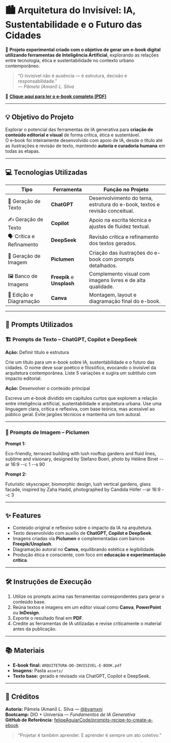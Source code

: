 # 🏙️ Arquitetura do Invisível: IA, Sustentabilidade e o Futuro das Cidades

📘 **Projeto experimental criado com o objetivo de gerar um e-book digital utilizando ferramentas de Inteligência Artificial**, explorando as relações entre tecnologia, ética e sustentabilidade no contexto urbano contemporâneo.

> “O invisível não é ausência — é estrutura, decisão e responsabilidade.”  
> — *Pâmela (Amani) L. Silva*

📕 **[Clique aqui para ler o e-book completo (PDF)](https://drive.google.com/file/d/19E0_ziUVwXvtXrcXWpitWdQBWDaBiw-L/view?usp=drive_link)**  

---

## 💡 Objetivo do Projeto
Explorar o potencial das ferramentas de IA generativa para **criação de conteúdo editorial e visual** de forma crítica, ética e sustentável.  
O e-book foi inteiramente desenvolvido com apoio de IA, desde o título até as ilustrações e revisão de texto, mantendo **autoria e curadoria humana** em todas as etapas.

---

## 💻 Tecnologias Utilizadas

| Tipo | Ferramenta | Função no Projeto |
|------|-------------|------------------|
| 🧠 Geração de Texto | **ChatGPT** | Desenvolvimento do tema, estrutura do e-book, textos e revisão conceitual. |
| ✍️ Geração de Texto | **Copilot** | Apoio na escrita técnica e ajustes de fluidez textual. |
| 🗣️ Crítica e Refinamento | **DeepSeek** | Revisão crítica e refinamento dos textos gerados. |
| 🌆 Geração de Imagem | **Piclumen** | Criação das ilustrações do e-book com prompts detalhados. |
| 🖼️ Banco de Imagens | **Freepik** e **Unsplash** | Complemento visual com imagens livres e de alta qualidade. |
| 🎨 Edição e Diagramação | **Canva** | Montagem, layout e diagramação final do e-book. |

---

## 🧠 Prompts Utilizados

### 🏗️ Prompts de Texto – ChatGPT, Copilot e DeepSeek

**Ação:** Definir título e estrutura  

Crie um título para um e-book sobre IA, sustentabilidade e o futuro das cidades.
O nome deve soar poético e filosófico, evocando o invisível da arquitetura contemporânea.
Liste 5 variações e sugira um subtítulo com impacto editorial.

**Ação:** Desenvolver o conteúdo principal  

Escreva um e-book dividido em capítulos curtos que explorem a relação entre
inteligência artificial, sustentabilidade e arquitetura urbana.
Use uma linguagem clara, crítica e reflexiva, com base teórica, mas acessível ao público geral.
Evite jargões técnicos e mantenha um tom autoral.

---

### 🎨 Prompts de Imagem – Piclumen

**Prompt 1:**  

Eco-friendly, terraced building with lush rooftop gardens and fluid lines, sublime and visionary,
designed by Stefano Boeri, photo by Hélène Binet --ar 16:9 --c 1 --s 90

**Prompt 2:**  

Futuristic skyscraper, biomorphic design, lush vertical gardens, glass facade,
inspired by Zaha Hadid, photographed by Candida Höfer --ar 16:9 --c 3

---

## ✨ Features
- Conteúdo original e reflexivo sobre o impacto da IA na arquitetura.  
- Texto desenvolvido com auxílio de **ChatGPT, Copilot e DeepSeek**.  
- Imagens criadas via **Piclumen** e complementadas com bancos **Freepik/Unsplash**.  
- Diagramação autoral no **Canva**, equilibrando estética e legibilidade.  
- Produção ética e consciente, com foco em **educação e experimentação crítica**.

---

## 🛠️ Instruções de Execução
1. Utilize os prompts acima nas ferramentas correspondentes para gerar o conteúdo base.  
2. Reúna textos e imagens em um editor visual como **Canva**, **PowerPoint** ou **InDesign**.  
3. Exporte o resultado final em **PDF**.  
4. Credite as ferramentas de IA utilizadas e revise criticamente o material antes da publicação.

---

## 📚 Materiais
- **E-book final:** `ARQUITETURA-DO-INVISIVEL-E-BOOK.pdf`  
- **Imagens:** Pasta `assets/`  
- **Texto base:** gerado e revisado via ChatGPT, Copilot e DeepSeek.  

---

## 🤝 Créditos
**Autoria:** Pâmela (Amani) L. Silva — [@byamxni](https://www.instagram.com/byamxni/)  
**Bootcamp:** DIO + Universia — *Fundamentos de IA Generativa*  
**GitHub de Referência:** [felipeAguiarCode/prompts-recipe-to-create-a-ebook](https://github.com/felipeAguiarCode/prompts-recipe-to-create-a-ebook.git)

> “Projetar é também aprender. E aprender é sempre um ato coletivo.”  

